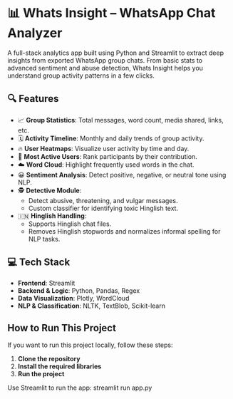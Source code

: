 # 📊 Whats Insight – WhatsApp Chat Analyzer

A full-stack analytics app built using Python and Streamlit to extract deep insights from exported WhatsApp group chats. From basic stats to advanced sentiment and abuse detection, Whats Insight helps you understand group activity patterns in a few clicks.

## 🔍 Features

- 📈 **Group Statistics**: Total messages, word count, media shared, links, etc.
- 🗓️ **Activity Timeline**: Monthly and daily trends of group activity.
- 🔥 **User Heatmaps**: Visualize user activity by time and day.
- 👤 **Most Active Users**: Rank participants by their contribution.
- ☁️ **Word Cloud**: Highlight frequently used words in the chat.
- 😀 **Sentiment Analysis**: Detect positive, negative, or neutral tone using NLP.
- 🕵️ **Detective Module**: 
  - Detect abusive, threatening, and vulgar messages.
  - Custom classifier for identifying toxic Hinglish text.
- 🇮🇳 **Hinglish Handling**: 
  - Supports Hinglish chat files.
  - Removes Hinglish stopwords and normalizes informal spelling for NLP tasks.

## 💻 Tech Stack

- **Frontend**: Streamlit
- **Backend & Logic**: Python, Pandas, Regex
- **Data Visualization**: Plotly, WordCloud
- **NLP & Classification**: NLTK, TextBlob, Scikit-learn

## How to Run This Project

If you want to run this project locally, follow these steps:

1. **Clone the repository**
2. **Install the required libraries**
3. **Run the project**

Use Streamlit to run the app:
streamlit run app.py


